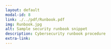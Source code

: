 ```yaml
---
layout: default
modal-id: 8
link: ./../pdf/Runbook.pdf
img: Runbook.jpg
alt: Sample security runbook snippet
description: Cybersecurity runbook procedure
extra-link:
---
```


